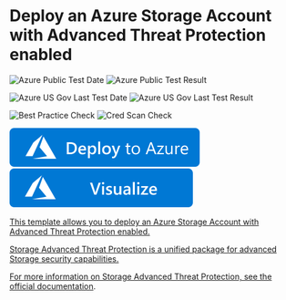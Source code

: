 # Deploy an Azure Storage Account with Advanced Threat Protection enabled

![Azure Public Test Date](https://azurequickstartsservice.blob.core.windows.net/badges/201-storage-advanced-threat-protection-create/PublicLastTestDate.svg)
![Azure Public Test Result](https://azurequickstartsservice.blob.core.windows.net/badges/201-storage-advanced-threat-protection-create/PublicDeployment.svg)

![Azure US Gov Last Test Date](https://azurequickstartsservice.blob.core.windows.net/badges/201-storage-advanced-threat-protection-create/FairfaxLastTestDate.svg)
![Azure US Gov Last Test Result](https://azurequickstartsservice.blob.core.windows.net/badges/201-storage-advanced-threat-protection-create/FairfaxDeployment.svg)

![Best Practice Check](https://azurequickstartsservice.blob.core.windows.net/badges/201-storage-advanced-threat-protection-create/BestPracticeResult.svg)
![Cred Scan Check](https://azurequickstartsservice.blob.core.windows.net/badges/201-storage-advanced-threat-protection-create/CredScanResult.svg)

[![Deploy To Azure](https://raw.githubusercontent.com/Azure/azure-quickstart-templates/master/1-CONTRIBUTION-GUIDE/images/deploytoazure.svg?sanitize=true)]("https://portal.azure.com/#create/Microsoft.Template/uri/https%3A%2F%2Fraw.githubusercontent.com%2FAzure%2Fazure-quickstart-templates%2Fmaster%2F201-storage-advanced-threat-protection-create%2Fazuredeploy.json")  [![Visualize](https://raw.githubusercontent.com/Azure/azure-quickstart-templates/master/1-CONTRIBUTION-GUIDE/images/visualizebutton.svg?sanitize=true)]("http://armviz.io/#/?load=https%3A%2F%2Fraw.githubusercontent.com%2FAzure%2Fazure-quickstart-templates%2Fmaster%2F201-storage-advanced-threat-protection-create%2Fazuredeploy.json")
    

<a href="http://armviz.io/#/?load=https://raw.githubusercontent.com/Azure/azure-quickstart-templates/master/201-storage-advanced-threat-protection-create/azuredeploy.json" target="_blank">
    


This template allows you to deploy an Azure Storage Account with Advanced Threat Protection enabled.

Storage Advanced Threat Protection is a unified package for advanced Storage security capabilities.

For more information on Storage Advanced Threat Protection, see the [official documentation]( https://docs.microsoft.com/en-us/azure/storage/common/storage-advanced-threat-protection).

